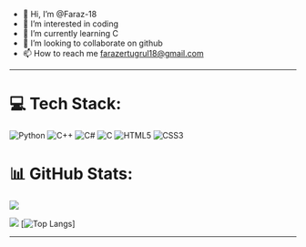 - 👋 Hi, I’m @Faraz-18
- 👀 I’m interested in coding
- 🌱 I’m currently learning C
- 💞️ I’m looking to collaborate on github
- 📫 How to reach me farazertugrul18@gmail.com

- ---

# 💻 Tech Stack:
![Python](https://img.shields.io/badge/python-3670A0?style=for-the-badge&logo=python&logoColor=ffdd54) ![C++](https://img.shields.io/badge/c++-%2300599C.svg?style=for-the-badge&logo=c%2B%2B&logoColor=white) ![C#](https://img.shields.io/badge/c%23-%23239120.svg?style=for-the-badge&logo=csharp&logoColor=white) ![C](https://img.shields.io/badge/c-%2300599C.svg?style=for-the-badge&logo=c&logoColor=white) ![HTML5](https://img.shields.io/badge/html5-%23E34F26.svg?style=for-the-badge&logo=html5&logoColor=white) ![CSS3](https://img.shields.io/badge/css3-%231572B6.svg?style=for-the-badge&logo=css3&logoColor=white)
# 📊 GitHub Stats:
![](https://github-readme-stats.vercel.app/api?username=Faraz-18&theme=dark&hide_border=false&include_all_commits=false&count_private=false)

[![](https://visitcount.itsvg.in/api?id=Faraz-18&icon=0&color=0)](https://visitcount.itsvg.in)
[![Top Langs](https://github-readme-stats.vercel.app/api/top-langs/?username=Faraz-18&layout=compact&theme=radical)]

- ---

<!---
Faraz-18/Faraz-18 is a ✨ special ✨ repository because its `README.md` (this file) appears on your GitHub profile.
You can click the Preview link to take a look at your changes.
--->
